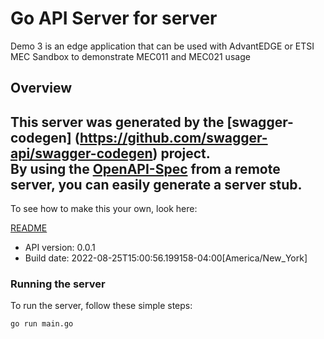 # Go API Server for server

Demo 3 is an edge application that can be used with AdvantEDGE or ETSI MEC Sandbox to demonstrate MEC011 and MEC021 usage

## Overview
This server was generated by the [swagger-codegen]
(https://github.com/swagger-api/swagger-codegen) project.  
By using the [OpenAPI-Spec](https://github.com/OAI/OpenAPI-Specification) from a remote server, you can easily generate a server stub.  
-

To see how to make this your own, look here:

[README](https://github.com/swagger-api/swagger-codegen/blob/master/README.md)

- API version: 0.0.1
- Build date: 2022-08-25T15:00:56.199158-04:00[America/New_York]


### Running the server
To run the server, follow these simple steps:

```
go run main.go
```


